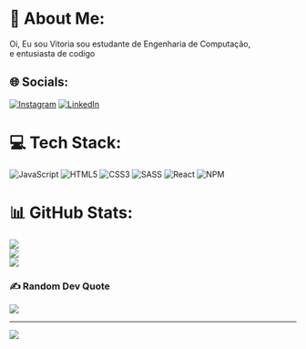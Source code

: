 # 💫 About Me:
Oi, Eu sou Vitoria sou estudante de Engenharia de Computação,<br>e entusiasta de codigo 


## 🌐 Socials:
[![Instagram](https://img.shields.io/badge/Instagram-%23E4405F.svg?logo=Instagram&logoColor=white)](https://instagram.com/_vih0_) [![LinkedIn](https://img.shields.io/badge/LinkedIn-%230077B5.svg?logo=linkedin&logoColor=white)](https://www.linkedin.com/in/vitoria-araujo-635ab81b4/) 

# 💻 Tech Stack:
![JavaScript](https://img.shields.io/badge/javascript-%23323330.svg?style=plastic&logo=javascript&logoColor=%23F7DF1E) ![HTML5](https://img.shields.io/badge/html5-%23E34F26.svg?style=plastic&logo=html5&logoColor=white) ![CSS3](https://img.shields.io/badge/css3-%231572B6.svg?style=plastic&logo=css3&logoColor=white) ![SASS](https://img.shields.io/badge/SASS-hotpink.svg?style=plastic&logo=SASS&logoColor=white) ![React](https://img.shields.io/badge/react-%2320232a.svg?style=plastic&logo=react&logoColor=%2361DAFB) ![NPM](https://img.shields.io/badge/NPM-%23000000.svg?style=plastic&logo=npm&logoColor=white)
# 📊 GitHub Stats:
![](https://github-readme-stats.vercel.app/api?username=vih0&theme=dark&hide_border=false&include_all_commits=false&count_private=false)<br/>
![](https://github-readme-streak-stats.herokuapp.com/?user=vih0&theme=dark&hide_border=false)<br/>
![](https://github-readme-stats.vercel.app/api/top-langs/?username=vih0&theme=dark&hide_border=false&include_all_commits=false&count_private=false&layout=compact)

### ✍️ Random Dev Quote
![](https://quotes-github-readme.vercel.app/api?type=horizontal&theme=dark)



---
[![](https://visitcount.itsvg.in/api?id=vih0&icon=9&color=0)](https://visitcount.itsvg.in)

<!-- Proudly created with GPRM ( https://gprm.itsvg.in ) -->
